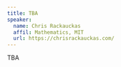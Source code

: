 ```yaml
---
title: TBA
speaker:
  name: Chris Rackauckas
  affil: Mathematics, MIT
  url: https://chrisrackauckas.com/
---
```


TBA

